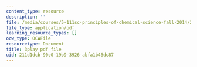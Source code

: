 ```yaml
---
content_type: resource
description: ''
file: /media/courses/5-111sc-principles-of-chemical-science-fall-2014/211d1dcb90c019b93926abfa1b46dc87_awdQqF9CFt0.pdf
file_type: application/pdf
learning_resource_types: []
ocw_type: OCWFile
resourcetype: Document
title: 3play pdf file
uid: 211d1dcb-90c0-19b9-3926-abfa1b46dc87
---
```

